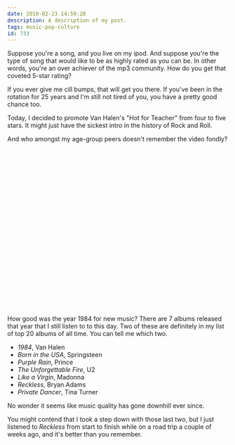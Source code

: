 ```yaml
---
date: 2010-02-23 14:59:28
description: A description of my post.
tags: music-pop-culture
id: 733
---
```

Suppose you're a song, and you live on my ipod.  And suppose you're the type of song that would like to be as highly rated as you can be.  In other words, you're an over achiever of the mp3 community.  How do you get that coveted 5-star rating?

If you ever give me cill bumps, that will get you there.  If you've been in the rotation for 25 years and I'm still not tired of you, you have a pretty good chance too.
<!--more-->
Today, I decided to promote Van Halen's "Hot for Teacher" from four to five stars.  It might just have the sickest intro  in the history of Rock and Roll.

And who amongst my age-group peers doesn't remember the video fondly?

<div style="margin-left:auto; margin-right:auto; padding-bottom:20px;"><object width="425" height="344"><param name="movie" value="http://www.youtube.com/v/g0XLKcMoXRE&hl=en_US&fs=1&"></param><param name="allowFullScreen" value="true"></param><param name="allowscriptaccess" value="always"></param><embed src="http://www.youtube.com/v/g0XLKcMoXRE&hl=en_US&fs=1&" type="application/x-shockwave-flash" allowscriptaccess="always" allowfullscreen="true" width="425" height="344"></embed></object></div>


How good was the year 1984 for new music?  There are 7 albums released that year that I still listen to to this day.  Two of these are definitely in my list of top 20 albums of all time.  You can tell me which two.

<ul><li><I>1984</I>, Van Halen</li>
<li><I>Born in the USA</I>, Springsteen</li>
<li><I>Purple Rain</I>, Prince</li>
<li><I>The Unforgettable Fire</I>, U2</li>
<li><I>Like a Virgin</I>, Madonna</li>
<li><I>Reckless</I>, Bryan Adams</li>
<li><I>Private Dancer</I>, Tina Turner</li></ul>

No wonder it seems like music quality has gone downhill ever since.

You might contend that I took a step down with those last two, but I just listened to <i>Reckless</i> from start to finish while on a road trip a couple of weeks ago, and it's better than you remember.